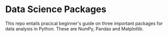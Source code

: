 # Data Science Packages
This repo entails  pracical beginner's guide on three important packages for data analysis in Python. These are NumPy, Pandas and Matplotlib.

